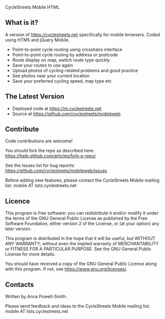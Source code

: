 CycleStreets Mobile HTML

What is it?
-----------

A version of https://cyclestreets.net specifically for mobile browsers. 
Coded using HTM5 and jQuery Mobile. 

- Point-to-point cycle routing using crosshairs interface
- Point-to-point cycle routing by address or postcode
- Route display on map, switch route type quickly
- Save your routes to use again
- Upload photos of cycling-related problems and good practice
- See photos near your current location
- Save your preferred cycling speed, map type etc

The Latest Version
------------------

- Deployed code at https://m.cyclestreets.net
- Source at https://github.com/cyclestreets/mobileweb

Contribute
----------

Code contributions are welcome! 

You should fork the repo as described here: https://help.github.com/articles/fork-a-repo/

See the Issues list for bug reports: https://github.com/cyclestreets/mobileweb/issues

Before adding new features, please contact the CycleStreets Mobile mailing list:
mobile AT lists.cyclestreets.net

Licence
-------

This program is free software: you can redistribute it and/or modify
it under the terms of the GNU General Public License as published by
the Free Software Foundation, either version 2 of the License, or
(at your option) any later version.

This program is distributed in the hope that it will be useful,
but WITHOUT ANY WARRANTY; without even the implied warranty of
MERCHANTABILITY or FITNESS FOR A PARTICULAR PURPOSE.  See the
GNU General Public License for more details.

You should have received a copy of the GNU General Public License
along with this program.  If not, see <https://www.gnu.org/licenses/>.

Contacts
--------

Written by Anna Powell-Smith. 

Please send feedback and ideas to the CycleStreets Mobile mailing list:
mobile AT lists.cyclestreets.net
